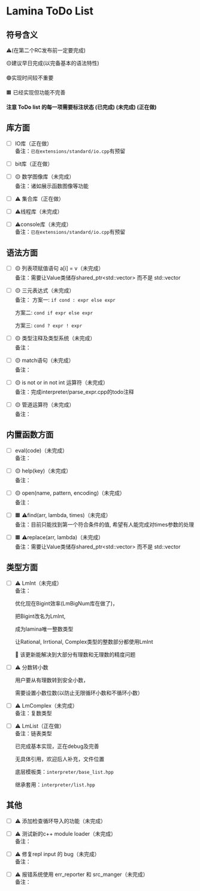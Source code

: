 # Lamina ToDo List

## 符号含义
⚠️(在第二个RC发布前一定要完成)

🟡建议早日完成(以完备基本的语法特性)

🟢实现时间较不重要

🟧 已经实现但功能不完善


<b> 注意 ToDo list 的每一项需要标注状态 (已完成) (未完成) (正在做)
</b>

## 库方面
- [ ] IO库（正在做）<br>
     备注：`已在extensions/standard/io.cpp`有预留

- [ ] bit库（正在做）<br>

- [ ] 🟡 数学图像库（未完成）<br>     备注：诸如展示函数图像等功能

- [ ] ⚠️ 集合库（正在做）<br>

- [ ] ⚠️线程库（未完成）<br>

- [ ] ⚠️console库（未完成）<br>
     备注：`已在extensions/standard/io.cpp`有预留

## 语法方面

- [ ] 🟡 列表项赋值语句 a[i] = v（未完成）<br>
     备注：需要让Value类储存shared_ptr<std::vector<Value>> 
     而不是 std::vector<Value>

- [ ] 🟡 三元表达式（未完成）<br>
     备注：
    方案一: `if cond : expr else expr`

    方案二: `cond if expr else expr`

    方案三:  `cond ? expr ! expr`

- [ ] 🟡 类型注释及类型系统（未完成）<br>
     备注：

- [ ] 🟡 match语句（未完成）<br>
     备注：

- [ ] 🟡 is not or in not int 运算符（未完成）<br>
     备注：完成interpreter/parse_expr.cpp的todo注释

- [ ] 🟡 管道运算符（未完成）<br>
     备注：

## 内置函数方面
- [ ] eval(code)（未完成）<br>
     备注：

- [ ] 🟡 help(key)（未完成）<br>
     备注：

- [ ] 🟡 open(name, pattern, encoding)（未完成）<br>
     备注：

- [ ] 🟧 ⚠️find(arr, lambda, times)（未完成）<br>
    备注：目前只能找到第一个符合条件的值, 希望有人能完成对times参数的处理

- [ ] 🟧 ⚠️replace(arr, lambda)（未完成）<br>
     备注：需要让Value类储存shared_ptr<std::vector<Value>> 
     而不是 std::vector<Value>

## 类型方面
- [ ] ⚠️ LmInt（未完成）<br>
     备注：

     优化现在Bigint效率(LmBigNum库在做了)，

     把Bigint改名为LmInt, 

     成为lamina唯一整数类型

     让Rational, Irrtional, Complex类型的整数部分都使用LmInt

     📍 该更新能解决到大部分有理数和无理数的精度问题


- [ ] ⚠️ 分数转小数

     用户要从有理数转到安全小数，

     需要设置小数位数(以防止无限循环小数和不循环小数）


- [ ] ⚠️ LmComplex（未完成）<br>
     备注：复数类型

- [ ] ⚠️ LmList（正在做）<br>
     备注：链表类型

     已完成基本实现，正在debug及完善

     无具体引用，欢迎后人补充，文件位置

     底层模板类：`interpreter/base_list.hpp`

     继承套用：`interpreter/list.hpp`

## 其他
- [ ] ⚠️ 添加检查循环导入的功能（未完成）<br>

- [ ] ⚠️ 测试新的c++ module loader（未完成）<br>
     备注：

- [ ] ⚠️ 修复repl input 的 bug（未完成）<br>
     备注：

- [ ] ⚠️ 报错系统使用 err_reporter 和 src_manger（未完成）<br>
     备注：
